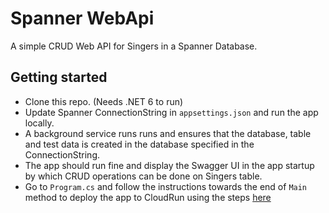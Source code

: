 # Spanner WebApi

A simple CRUD Web API for Singers in a Spanner Database.

## Getting started

- Clone this repo. (Needs .NET 6 to run)
- Update Spanner ConnectionString in `appsettings.json` and run the app locally. 
- A background service runs runs and ensures that the database, table and test data is created in the database specified in the ConnectionString. 
- The app should run fine and display the Swagger UI in the app startup by which CRUD operations can be done on Singers table.
- Go to `Program.cs` and follow the instructions towards the end of `Main` method to deploy the app to CloudRun using the steps [here](https://cloud.google.com/run/docs/quickstarts/build-and-deploy/deploy-dotnet-service)
